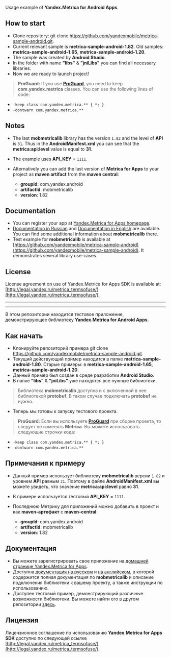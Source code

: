 Usage example of **Yandex.Metrica for Android Apps**.

How to start
------------

*  Clone repository: git clone https://github.com/yandexmobile/metrica-sample-android.git.
*  Current relevant sample is **metrica-sample-android-1.82**. Old samples: **metrica-sample-android-1.65**, **metrica-sample-android-1.20**.
*  The sample was created by **Android Studio**. 
*  In the folder with name **"libs"** & **"jniLibs"** you can find all necessary libraries. 
*  Now we are ready to launch project!

> **ProGuard:**
If you use **[ProGuard](http://developer.android.com/tools/help/proguard.html)**, you need to keep **com.yandex.metrica** classes. You can use the following lines of code:

* `-keep class com.yandex.metrica.** { *; }`
* `-dontwarn com.yandex.metrica.**`

Notes
-------------------------------

* The last **mobmetricalib** library has the version `1.82` and the level of **API**  is `31`.  Thus in the **AndroidManifest.xml** you can see that the **metrica:api:level** value is equal to **31**.
* The example uses **API_KEY** = `1111`. 

* Alternatively you can add the last version of **Metrica for Apps** to your project as **maven artifact** from the **maven central**:

    * **groupId**: com.yandex.android
    * **artifactId**: mobmetricalib
    * **version**: 1.82

Documentation
---------------------------
* You can register your app at [Yandex.Metrica for Apps homepage](http://appmetrica.yandex.ru/).
* [Documentation in Russian](http://api.yandex.ru/metrica-mobile-sdk/) and [Documentation in English](http://api.yandex.com/metrica-mobile-sdk/) are available. You can find some additional information about **mobmetricalib** there.
* Test example for **mobmetricalib** is available at [https://github.com/yandexmobile/metrica-sample-android](https://github.com/yandexmobile/metrica-sample-android). It demonstrates several library use-cases.  

License
---------

License agreement on use of Yandex.Metrica for Apps SDK is available at: [http://legal.yandex.ru/metrica_termsofuse/](http://legal.yandex.ru/metrica_termsofuse/).


-------------
-------------


В этом репозитории находится тестовое приложение, демонстрирующее библиотеку **Yandex.Metrica for Android Apps**.

Как начать
------------

*  Клонируйте репозиторий примера git clone https://github.com/yandexmobile/metrica-sample-android.git.
*  Текущий действующий пример находится в папке **metrica-sample-android-1.80**. Старыe примеры: в **metrica-sample-android-1.65**, **metrica-sample-android-1.20**.
*  Данный пример был создан в среде разработки **Android Studio**. 
*  В папке **"libs"** & **"jniLibs"** уже находятся все нужные библиотеки.
> Библиотека **mobmetricalib** доступна и с включенной в нее библиотекой **protobuf**. В таком случае подключать **protobuf** не нужно.
*  Теперь мы готовы к запуску тестового проекта.

> **ProGuard:**
Если вы используете **[ProGuard](http://developer.android.com/tools/help/proguard.html)** при сборке проекта, то следует не изменять **Metrica**. Вы можете использовать следующие строчки кода:

* `-keep class com.yandex.metrica.** { *; }`
* `-dontwarn com.yandex.metrica.**`

Примечания к примеру
-------------------------------

* Данный пример использует библиотеку **mobmetricalib** версии `1.82` и уровнем **API** равным `31`. Поэтому в файле **AndroidManifest.xml** вы можете увидеть, что значение **metrica:api:level** равно **31**.
* В примере используется тестовый **API_KEY** = `1111`.
* Последнюю Метрику для приложений можно добавить в проект и как **maven-артефакт** с **maven-central**:

    * **groupId**: com.yandex.android
    * **artifactId**: mobmetricalib
    * **version**: 1.82

Документация
---------------------------
* Вы можете зарегистрировать свое приложение на [домашней странице Yandex.Metrica for Apps](http://appmetrica.yandex.ru/).
* Доступна [документация на русском](http://api.yandex.ru/metrica-mobile-sdk/) и [на английском](http://api.yandex.com/metrica-mobile-sdk/), в которой содержится полная документация по **mobmetricalib** и описание подключения библиотеки к вашему проекту, а также инструкции по использованию.
* Доступен тестовый пример, демонстрирующий различные возможности библиотеки. Вы можете найти его в другом репозитории [здесь](https://github.com/yandexmobile/metrica-sample-android).


Лицензия
---------

Лицензионное соглашение по использованию **Yandex.Metrica for Apps SDK** доступно по следующей ссылке [http://legal.yandex.ru/metrica_termsofuse/](http://legal.yandex.ru/metrica_termsofuse/).

